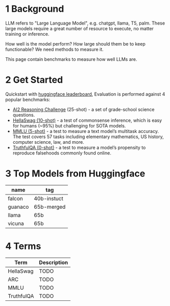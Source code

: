 # 1 Background
LLM refers to "Large Language Model", e.g. chatgpt, llama, T5, palm. These large models require a great number of resource to execute, no matter training or inference.

How well is the model perform? How large should them be to keep functionable? We need methods to measure it.



This page contain benchmarks to measure how well LLMs are.

# 2 Get Started
Quickstart with [huggingface leaderboard](https://huggingface.co/spaces/HuggingFaceH4/open_llm_leaderboard), 
Evaluation is performed against 4 popular benchmarks:

- [AI2 Reasoning Challenge](https://arxiv.org/abs/1803.05457) (25-shot) - a set of grade-school science questions.
- [HellaSwag (10-shot)](https://arxiv.org/abs/1905.07830) - a test of commonsense inference, which is easy for humans (~95%) but challenging for SOTA models.
- [MMLU (5-shot)](https://arxiv.org/abs/2009.03300) - a test to measure a text model’s multitask accuracy. The test covers 57 tasks including elementary mathematics, US history, computer science, law, and more.
- [TruthfulQA (0-shot)](https://arxiv.org/abs/2109.07958) - a test to measure a model’s propensity to reproduce falsehoods commonly found online.

# 3 Top Models from Huggingface

| name	| tag |
| --- | ---- |
| falcon	| 40b-instuct |
| guanaco	| 65b-merged|
| llama	| 65b|
| vicuna	| 65b|


# 4 Terms

| Term | Description |
| --- | --- |
| HellaSwag | TODO |
| ARC | TODO |
| MMLU | TODO |
| TruthfulQA | TODO |
